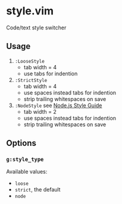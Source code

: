 # style.vim
Code/text style switcher



## Usage

1. `:LooseStyle`
    * tab width = 4
    * use tabs for indention
1. `:StrictStyle`
    * tab width = 4
    * use spaces instead tabs for indention
    * strip trailing whitespaces on save
1. `:NodeStyle` see [Node.js Style Guide](https://github.com/felixge/node-style-guide)
    * tab width = 2
    * use spaces instead tabs for indention
    * strip trailing whitespaces on save



## Options

### `g:style_type`

Available values:

* `loose`
* `strict`, the default
* `node`


